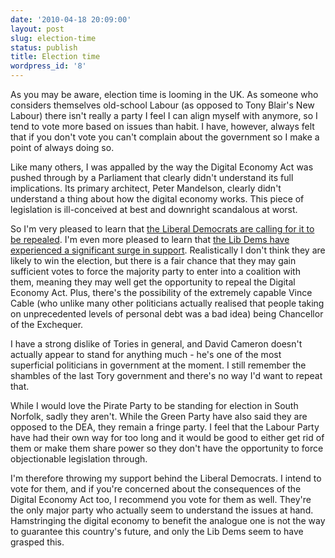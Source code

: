 ```yaml
---
date: '2010-04-18 20:09:00'
layout: post
slug: election-time
status: publish
title: Election time
wordpress_id: '8'
---
```


As you may be aware, election time is looming in the UK. As someone who considers themselves old-school Labour (as opposed to Tony Blair's New Labour) there isn't really a party I feel I can align myself with anymore, so I tend to vote more based on issues than habit. I have, however, always felt that if you don't vote you can't complain about the government so I make a point of always doing so.

Like many others, I was appalled by the way the Digital Economy Act was pushed through by a Parliament that clearly didn't understand its full implications. Its primary architect, Peter Mandelson, clearly didn't understand a thing about how the digital economy works. This piece of legislation is ill-conceived at best and downright scandalous at worst.

So I'm very pleased to learn that [the Liberal Democrats are calling for it to be repealed](http://www.networkworld.com/news/2010/041710-clegg-reaffirms-lib-dem-opposition.html). I'm even more pleased to learn that [the Lib Dems have experienced a significant surge in support](http://news.theage.com.au/breaking-news-world/liberal-democrats-surge-in-uk-election-20100419-smuw.html). Realistically I don't think they are likely to win the election, but there is a fair chance that they may gain sufficient votes to force the majority party to enter into a coalition with them, meaning they may well get the opportunity to repeal the Digital Economy Act. Plus, there's the possibility of the extremely capable Vince Cable (who unlike many other politicians actually realised that people taking on unprecedented levels of personal debt was a bad idea) being Chancellor of the Exchequer.

I have a strong dislike of Tories in general, and David Cameron doesn't actually appear to stand for anything much - he's one of the most superficial politicians in government at the moment. I still remember the shambles of the last Tory government and there's no way I'd want to repeat that.

While I would love the Pirate Party to be standing for election in South Norfolk, sadly they aren't. While the Green Party have also said they are opposed to the DEA, they remain a fringe party. I feel that the Labour Party have had their own way for too long and it would be good to either get rid of them or make them share power so they don't have the opportunity to force objectionable legislation through.

I'm therefore throwing my support behind the Liberal Democrats. I intend to vote for them, and if you're concerned about the consequences of the Digital Economy Act too, I recommend you vote for them as well. They're the only major party who actually seem to understand the issues at hand. Hamstringing the digital economy to benefit the analogue one is not the way to guarantee this country's future, and only the Lib Dems seem to have grasped this.
